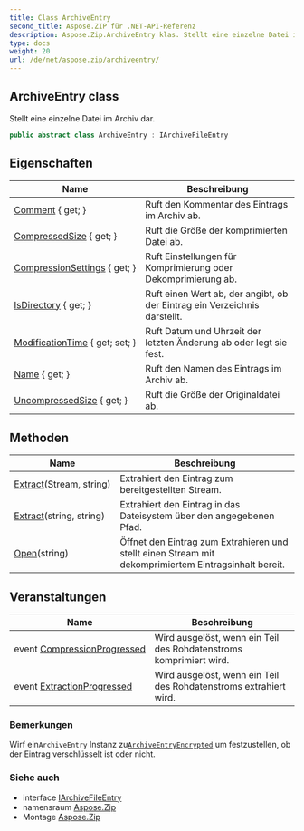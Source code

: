 ```yaml
---
title: Class ArchiveEntry
second_title: Aspose.ZIP für .NET-API-Referenz
description: Aspose.Zip.ArchiveEntry klas. Stellt eine einzelne Datei im Archiv dar.
type: docs
weight: 20
url: /de/net/aspose.zip/archiveentry/
---
```

## ArchiveEntry class

Stellt eine einzelne Datei im Archiv dar.

```csharp
public abstract class ArchiveEntry : IArchiveFileEntry
```

## Eigenschaften

| Name | Beschreibung |
| --- | --- |
| [Comment](../../aspose.zip/archiveentry/comment/) { get; } | Ruft den Kommentar des Eintrags im Archiv ab. |
| [CompressedSize](../../aspose.zip/archiveentry/compressedsize/) { get; } | Ruft die Größe der komprimierten Datei ab. |
| [CompressionSettings](../../aspose.zip/archiveentry/compressionsettings/) { get; } | Ruft Einstellungen für Komprimierung oder Dekomprimierung ab. |
| [IsDirectory](../../aspose.zip/archiveentry/isdirectory/) { get; } | Ruft einen Wert ab, der angibt, ob der Eintrag ein Verzeichnis darstellt. |
| [ModificationTime](../../aspose.zip/archiveentry/modificationtime/) { get; set; } | Ruft Datum und Uhrzeit der letzten Änderung ab oder legt sie fest. |
| [Name](../../aspose.zip/archiveentry/name/) { get; } | Ruft den Namen des Eintrags im Archiv ab. |
| [UncompressedSize](../../aspose.zip/archiveentry/uncompressedsize/) { get; } | Ruft die Größe der Originaldatei ab. |

## Methoden

| Name | Beschreibung |
| --- | --- |
| [Extract](../../aspose.zip/archiveentry/extract/#extract_1)(Stream, string) | Extrahiert den Eintrag zum bereitgestellten Stream. |
| [Extract](../../aspose.zip/archiveentry/extract/#extract)(string, string) | Extrahiert den Eintrag in das Dateisystem über den angegebenen Pfad. |
| [Open](../../aspose.zip/archiveentry/open/)(string) | Öffnet den Eintrag zum Extrahieren und stellt einen Stream mit dekomprimiertem Eintragsinhalt bereit. |

## Veranstaltungen

| Name | Beschreibung |
| --- | --- |
| event [CompressionProgressed](../../aspose.zip/archiveentry/compressionprogressed/) | Wird ausgelöst, wenn ein Teil des Rohdatenstroms komprimiert wird. |
| event [ExtractionProgressed](../../aspose.zip/archiveentry/extractionprogressed/) | Wird ausgelöst, wenn ein Teil des Rohdatenstroms extrahiert wird. |

### Bemerkungen

Wirf ein`ArchiveEntry` Instanz zu[`ArchiveEntryEncrypted`](../archiveentryencrypted/) um festzustellen, ob der Eintrag verschlüsselt ist oder nicht.

### Siehe auch

* interface [IArchiveFileEntry](../iarchivefileentry/)
* namensraum [Aspose.Zip](../../aspose.zip/)
* Montage [Aspose.Zip](../../)


